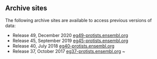 ## Archive sites

The following archive sites are available to access previous versions of data:

 - Release 49, December 2020  [eg49-protists.ensembl.org](http://eg49-protists.ensembl.org)
 - Release 45, September 2019 [eg45-protists.ensembl.org](http://eg45-protists.ensembl.org)
 - Release 40, July 2018      [eg40-protists.ensembl.org](http://eg40-protists.ensembl.org)
 - Release 37, October 2017   [eg37-protists.ensembl.org](http://eg37-protists.ensembl.org)
~                                                                                                
